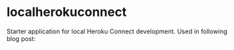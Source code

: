 localherokuconnect
==================

Starter application for local Heroku Connect development. Used in following blog post:
